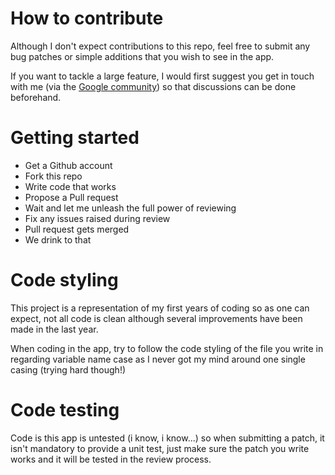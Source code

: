 # How to contribute

Although I don't expect contributions to this repo, feel free to submit any bug patches or simple additions that you wish to see in the app.

If you want to tackle a large feature, I would first suggest you get in touch with me (via the [Google community](http://bit.ly/afn-community)) so that discussions can be done beforehand.

# Getting started

* Get a Github account
* Fork this repo
* Write code that works
* Propose a Pull request
* Wait and let me unleash the full power of reviewing
* Fix any issues raised during review
* Pull request gets merged
* We drink to that

# Code styling

This project is a representation of my first years of coding so as one can expect, not all code is clean although several improvements have been made in the last year.

When coding in the app, try to follow the code styling of the file you write in regarding variable name case as I never got my mind around one single casing (trying hard though!)

# Code testing

Code is this app is untested (i know, i know...) so when submitting a patch, it isn't mandatory to provide a unit test, just make sure the patch you write works and it will be tested in the review process.

